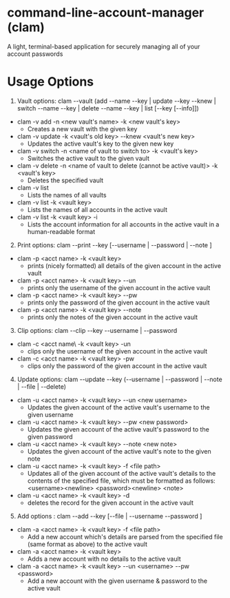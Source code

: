 # command-line-account-manager (clam)
A light, terminal-based application for securely managing all of your account passwords

# Usage Options

1. Vault options: clam --vault (add --name <vault-name> --key <vault-key> | update --key <vault-key> --knew <new-key> | switch --name <vault-name> --key <vault-key> | delete --name <vault-name> --key <vault-key> | list [--key <key> [--info]])
* clam -v add -n \<new vault's name\> -k \<new vault's key\>
    * Creates a new vault with the given key
* clam -v update -k \<vault's old key\> --knew \<vault's new key\>
    * Updates the active vault's key to the given new key
* clam -v switch -n \<name of vault to switch to\> -k \<vault's key\>
    * Switches the active vault to the given vault
* clam -v delete -n \<name of vault to delete (cannot be active vault)\> -k \<vault's key\>
    * Deletes the specified vault
* clam -v list
    * Lists the names of all vaults
* clam -v list -k \<vault key\>
    * Lists the names of all accounts in the active vault
* clam -v list -k \<vault key\> -i
    * Lists the account information for all accounts in the active vault in a human-readable format

2. Print options: clam --print <account-name> --key <key> [--username <username> | --password <password> | --note <note>]
* clam -p \<acct name\> -k \<vault key\>
    * prints (nicely formatted) all details of the given account in the active vault
* clam -p \<acct name\> -k \<vault key\> --un
    * prints only the username of the given account in the active vault
* clam -p \<acct name\> -k \<vault key\> --pw
    * prints only the password of the given account in the active vault
* clam -p \<acct name\> -k \<vault key\> --note
    * prints only the notes of the given account in the active vault

3. Clip options: clam --clip <account-name> --key <vault-key> --username | --password
* clam -c \<acct name\ -k \<vault key\> -un
    * clips only the username of the given account in the active vault
* clam -c \<acct name\> -k \<vault key\> -pw
    * clips only the password of the given account in the active vault

4. Update options: clam --update <account-name> --key <key> (--username <username> | --password <password> | --note <note> | --file <file-path> | --delete)
* clam -u \<acct name\> -k \<vault key\> --un \<new username\>
    * Updates the given account of the active vault's username to the given username
* clam -u \<acct name\> -k \<vault key\> --pw \<new password\>
    * Updates the given account of the active vault's password to the given password
* clam -u \<acct name\> -k \<vault key\> --note \<new note\>
    * Updates the given account of the active vault's note to the given note
* clam -u \<acct name\> -k \<vault key\> -f \<file path\>
    * Updates all of the given account of the active vault's details to the contents of the specified file,
      which must be formatted as follows:
      \<username\>\<newline\>
      \<password\>\<newline\>
      \<note\>
* clam -u \<acct name\> -k \<vault key\> -d
    * deletes the record for the given account in the active vault

5. Add options : clam --add <account-name> --key <vault-key> [--file <file-path> | --username <username> --password <password>]
* clam -a \<acct name\> -k \<vault key\> -f \<file path\>
    * Add a new account which's details are parsed from the specified file (same format as above) to the active vault
* clam -a \<acct name\> -k \<vault key\>
    * Adds a new account with no details to the active vault
* clam -a \<acct name\> -k \<vault key\> --un \<username\> --pw \<password\>
    * Add a new account with the given username & password to the active vault
